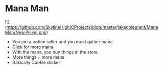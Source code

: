 # Mana Man

![] (https://github.com/SkylineHigh/CProjects/blob/master/jakecolegrant/ManaMan/New.Piskel.png)
* You are a potion seller and you must gather mana
* Click for more mana
* With the mana, you buy things in the store.
* More things = more mana
* Basically Cookie clicker
